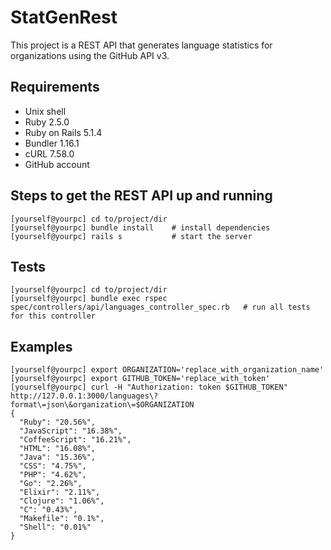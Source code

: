 # StatGenRest
This project is a REST API that generates language statistics for organizations using the GitHub API v3.


## Requirements
* Unix shell
* Ruby 2.5.0
* Ruby on Rails 5.1.4
* Bundler 1.16.1 
* cURL 7.58.0
* GitHub account


## Steps to get the REST API up and running
```
[yourself@yourpc] cd to/project/dir
[yourself@yourpc] bundle install    # install dependencies
[yourself@yourpc] rails s           # start the server
```


## Tests
```
[yourself@yourpc] cd to/project/dir
[yourself@yourpc] bundle exec rspec spec/controllers/api/languages_controller_spec.rb   # run all tests for this controller
```


## Examples
```
[yourself@yourpc] export ORGANIZATION='replace_with_organization_name'
[yourself@yourpc] export GITHUB_TOKEN='replace_with_token'
[yourself@yourpc] curl -H "Authorization: token $GITHUB_TOKEN" http://127.0.0.1:3000/languages\?format\=json\&organization\=$ORGANIZATION
{
  "Ruby": "20.56%",
  "JavaScript": "16.38%",
  "CoffeeScript": "16.21%",
  "HTML": "16.08%",
  "Java": "15.36%",
  "CSS": "4.75%",
  "PHP": "4.62%",
  "Go": "2.26%",
  "Elixir": "2.11%",
  "Clojure": "1.06%",
  "C": "0.43%",
  "Makefile": "0.1%",
  "Shell": "0.01%"
}
```